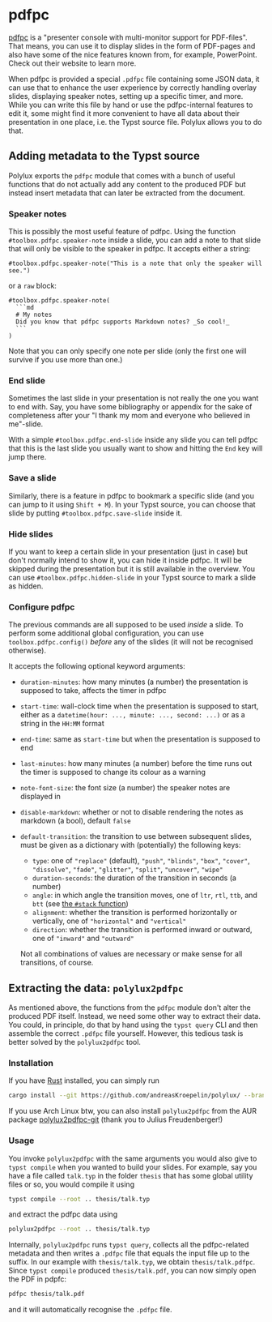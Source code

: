 # pdfpc

[pdfpc](https://pdfpc.github.io/) is a "presenter console with multi-monitor
support for PDF-files".
That means, you can use it to display slides in the form of PDF-pages and also
have some of the nice features known from, for example, PowerPoint.
Check out their website to learn more.

When pdfpc is provided a special `.pdfpc` file containing some JSON data, it can
use that to enhance the user experience by correctly handling overlay slides,
displaying speaker notes, setting up a specific timer, and more.
While you can write this file by hand or use the pdfpc-internal features to edit
it, some might find it more convenient to have all data about their presentation
in one place, i.e. the Typst source file.
Polylux allows you to do that.

## Adding metadata to the Typst source

Polylux exports the `pdfpc` module that comes with a bunch of useful functions
that do not actually add any content to the produced PDF but instead insert
metadata that can later be extracted from the document.

### Speaker notes
This is possibly the most useful feature of pdfpc.
Using the function `#toolbox.pdfpc.speaker-note` inside a slide, you can add a note to
that slide that will only be visible to the speaker in pdfpc.
It accepts either a string:
```typ
#toolbox.pdfpc.speaker-note("This is a note that only the speaker will see.")
```
or a `raw` block:
````typ
#toolbox.pdfpc.speaker-note(
  ```md
  # My notes
  Did you know that pdfpc supports Markdown notes? _So cool!_
  ```
)
````
Note that you can only specify one note per slide (only the first one will
survive if you use more than one.)

### End slide
Sometimes the last slide in your presentation is not really the one you want to
end with.
Say, you have some bibliography or appendix for the sake of completeness after
your "I thank my mom and everyone who believed in me"-slide.

With a simple `#toolbox.pdfpc.end-slide` inside any slide you can tell pdfpc that this is
the last slide you usually want to show and hitting the `End` key will jump there.

### Save a slide
Similarly, there is a feature in pdfpc to bookmark a specific slide (and you can
jump to it using `Shift + M`).
In your Typst source, you can choose that slide by putting `#toolbox.pdfpc.save-slide`
inside it.

### Hide slides
If you want to keep a certain slide in your presentation (just in case) but don't
normally intend to show it, you can hide it inside pdfpc.
It will be skipped during the presentation but it is still available in the
overview.
You can use `#toolbox.pdfpc.hidden-slide` in your Typst source to mark a slide as hidden.

### Configure pdfpc
The previous commands are all supposed to be used _inside_ a slide.
To perform some additional global configuration, you can use `toolbox.pdfpc.config()`
_before_ any of the slides (it will not be recognised otherwise).

It accepts the following optional keyword arguments:

- `duration-minutes`: how many minutes (a number) the presentation is supposed
  to take, affects the timer in pdfpc
- `start-time`: wall-clock time when the presentation is supposed to start, either
  as a `datetime(hour: ..., minute: ..., second: ...)` or as a string in the
  `HH:MM` format
- `end-time`: same as `start-time` but when the presentation is supposed to end
- `last-minutes`: how many minutes (a number) before the time runs out the timer
  is supposed to change its colour as a warning
- `note-font-size`: the font size (a number) the speaker notes are displayed in
- `disable-markdown`: whether or not to disable rendering the notes as markdown
  (a bool), default `false`
- `default-transition`: the transition to use between subsequent slides, must be
  given as a dictionary with (potentially) the following keys:
    - `type`: one of `"replace"` (default), `"push"`, `"blinds"`, `"box"`,
      `"cover"`, `"dissolve"`, `"fade"`, `"glitter"`, `"split"`, `"uncover"`,
      `"wipe"`
    - `duration-seconds`: the duration of the transition in seconds (a number)
    - `angle`: in which angle the transition moves, one of `ltr`, `rtl`, `ttb`,
      and `btt` (see [the `#stack` function](https://typst.app/docs/reference/layout/stack/#parameters-dir))
    - `alignment`: whether the transition is performed horizontally or vertically,
      one of `"horizontal"` and `"vertical"`
    - `direction`: whether the transition is performed inward or outward, one of
      `"inward"` and `"outward"`

  Not all combinations of values are necessary or make sense for all transitions,
  of course.

## Extracting the data:  `polylux2pdfpc`
As mentioned above, the functions from the `pdfpc` module don't alter the produced
PDF itself.
Instead, we need some other way to extract their data.
You could, in principle, do that by hand using the `typst query` CLI and then
assemble the correct `.pdfpc` file yourself.
However, this tedious task is better solved by the `polylux2pdfpc` tool.

### Installation
If you have [Rust](https://www.rust-lang.org/tools/install) installed, you can
simply run
```sh
cargo install --git https://github.com/andreasKroepelin/polylux/ --branch release
```
If you use Arch Linux btw, you can also install `polylux2pdfpc` from the AUR
package [polylux2pdfpc-git](https://aur.archlinux.org/packages/polylux2pdfpc-git)
(thank you to Julius Freudenberger!)

### Usage
You invoke `polylux2pdfpc` with the same arguments you would also give to `typst
compile` when you wanted to build your slides.
For example, say you have a file called `talk.typ` in the folder `thesis` that
has some global utility files or so, you
would compile it using
```sh
typst compile --root .. thesis/talk.typ
```
and extract the pdfpc data using
```sh
polylux2pdfpc --root .. thesis/talk.typ
```

Internally, `polylux2pdfpc` runs `typst query`, collects all the pdfpc-related
metadata and then writes a `.pdfpc` file that equals the input file up to the
suffix.
In our example with `thesis/talk.typ`, we obtain `thesis/talk.pdfpc`.
Since `typst compile` produced `thesis/talk.pdf`, you can now simply open the PDF
in pdpfc:
```sh
pdfpc thesis/talk.pdf
```
and it will automatically recognise the `.pdfpc` file.
